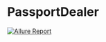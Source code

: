 # PassportDealer


[![Allure Report](https://img.shields.io/badge/Allure%20Report-deployed-green)](https://nat754.github.io/PassportDealer/)
